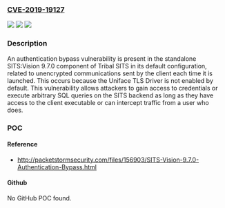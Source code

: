 ### [CVE-2019-19127](https://cve.mitre.org/cgi-bin/cvename.cgi?name=CVE-2019-19127)
![](https://img.shields.io/static/v1?label=Product&message=n%2Fa&color=blue)
![](https://img.shields.io/static/v1?label=Version&message=n%2Fa&color=blue)
![](https://img.shields.io/static/v1?label=Vulnerability&message=n%2Fa&color=brighgreen)

### Description

An authentication bypass vulnerability is present in the standalone SITS:Vision 9.7.0 component of Tribal SITS in its default configuration, related to unencrypted communications sent by the client each time it is launched. This occurs because the Uniface TLS Driver is not enabled by default. This vulnerability allows attackers to gain access to credentials or execute arbitrary SQL queries on the SITS backend as long as they have access to the client executable or can intercept traffic from a user who does.

### POC

#### Reference
- http://packetstormsecurity.com/files/156903/SITS-Vision-9.7.0-Authentication-Bypass.html

#### Github
No GitHub POC found.

